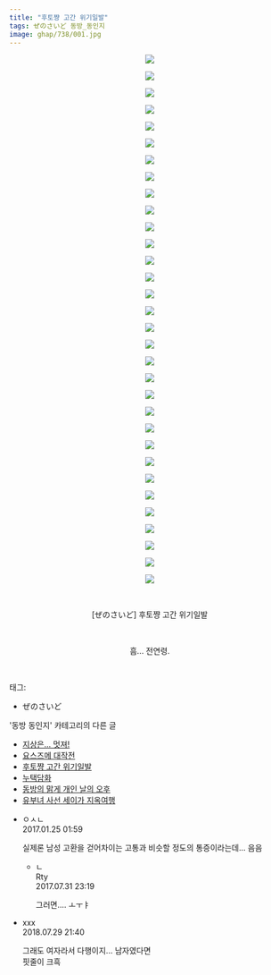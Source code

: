 ```yaml
---
title: "후토쨩 고간 위기일발"
tags: ぜのさいど 동방_동인지
image: ghap/738/001.jpg
---
```

<div class="article">
<p style="text-align: center; clear: none; float: none;"><img src="{{ site.nasurl }}/ghap/738/001.jpg"/></p>
<p style="text-align: center; clear: none; float: none;"><img src="{{ site.nasurl }}/ghap/738/002.png"/></p>
<p style="text-align: center; clear: none; float: none;"><img src="{{ site.nasurl }}/ghap/738/003.jpg"/></p>
<p style="text-align: center; clear: none; float: none;"><img src="{{ site.nasurl }}/ghap/738/004.jpg"/></p>
<p style="text-align: center; clear: none; float: none;"><img src="{{ site.nasurl }}/ghap/738/005.jpg"/></p>
<p style="text-align: center; clear: none; float: none;"><img src="{{ site.nasurl }}/ghap/738/006.jpg"/></p>
<p style="text-align: center; clear: none; float: none;"><img src="{{ site.nasurl }}/ghap/738/007.jpg"/></p>
<p style="text-align: center; clear: none; float: none;"><img src="{{ site.nasurl }}/ghap/738/008.jpg"/></p>
<p style="text-align: center; clear: none; float: none;"><img src="{{ site.nasurl }}/ghap/738/009.jpg"/></p>
<p style="text-align: center; clear: none; float: none;"><img src="{{ site.nasurl }}/ghap/738/010.jpg"/></p>
<p style="text-align: center; clear: none; float: none;"><img src="{{ site.nasurl }}/ghap/738/011.jpg"/></p>
<p style="text-align: center; clear: none; float: none;"><img src="{{ site.nasurl }}/ghap/738/012.jpg"/></p>
<p style="text-align: center; clear: none; float: none;"><img src="{{ site.nasurl }}/ghap/738/013.jpg"/></p>
<p style="text-align: center; clear: none; float: none;"><img src="{{ site.nasurl }}/ghap/738/014.jpg"/></p>
<p style="text-align: center; clear: none; float: none;"><img src="{{ site.nasurl }}/ghap/738/015.jpg"/></p>
<p style="text-align: center; clear: none; float: none;"><img src="{{ site.nasurl }}/ghap/738/016.jpg"/></p>
<p style="text-align: center; clear: none; float: none;"><img src="{{ site.nasurl }}/ghap/738/017.jpg"/></p>
<p style="text-align: center; clear: none; float: none;"><img src="{{ site.nasurl }}/ghap/738/018.jpg"/></p>
<p style="text-align: center; clear: none; float: none;"><img src="{{ site.nasurl }}/ghap/738/019.jpg"/></p>
<p style="text-align: center; clear: none; float: none;"><img src="{{ site.nasurl }}/ghap/738/020.jpg"/></p>
<p style="text-align: center; clear: none; float: none;"><img src="{{ site.nasurl }}/ghap/738/021.jpg"/></p>
<p style="text-align: center; clear: none; float: none;"><img src="{{ site.nasurl }}/ghap/738/022.jpg"/></p>
<p style="text-align: center; clear: none; float: none;"><img src="{{ site.nasurl }}/ghap/738/023.jpg"/></p>
<p style="text-align: center; clear: none; float: none;"><img src="{{ site.nasurl }}/ghap/738/024.jpg"/></p>
<p style="text-align: center; clear: none; float: none;"><img src="{{ site.nasurl }}/ghap/738/025.jpg"/></p>
<p style="text-align: center; clear: none; float: none;"><img src="{{ site.nasurl }}/ghap/738/026.jpg"/></p>
<p style="text-align: center; clear: none; float: none;"><img src="{{ site.nasurl }}/ghap/738/027.jpg"/></p>
<p style="text-align: center; clear: none; float: none;"><img src="{{ site.nasurl }}/ghap/738/028.jpg"/></p>
<p style="text-align: center; clear: none; float: none;"><img src="{{ site.nasurl }}/ghap/738/029.jpg"/></p>
<p style="text-align: center; clear: none; float: none;"><img src="{{ site.nasurl }}/ghap/738/030.jpg"/></p>
<p style="text-align: center; clear: none; float: none;"><img src="{{ site.nasurl }}/ghap/738/031.jpg"/></p>
<p style="text-align: center; clear: none; float: none;"><img src="{{ site.nasurl }}/ghap/738/032.jpg"/></p>
<p style="text-align: center; clear: none; float: none;"><br/></p>
<p style="text-align: center; clear: none; float: none;">[ぜのさいど] 후토쨩 고간 위기일발</p>
<p style="text-align: center; clear: none; float: none;"><br/></p>
<p style="text-align: center; clear: none; float: none;">흠... 전연령.</p>
<p><br/></p>
</div><div class="tagTrail">
<p>태그: </p>
<ul>
<li>ぜのさいど</li>
</ul>
</div><div class="another">
<p>'동방 동인지' 카테고리의 다른 글</p>
<ul>
<li><a href="/2016-07-07-ghap_740">지상은... 멋져!</a></li>
<li><a href="/2016-07-07-ghap_739">요스즈메 대작전</a></li>
<li><a href="/2016-07-07-ghap_738">후토쨩 고간 위기일발</a></li>
<li><a href="/2016-07-07-ghap_737">누택담화</a></li>
<li><a href="/2016-07-07-ghap_736">동방의 맑게 개인 날의 오후</a></li>
<li><a href="/2016-07-07-ghap_734">유부녀 사선 세이가 지옥여행</a></li>
</ul>
</div><div class="cb_module cb_fluid">
<div class="cb_wrt cb_profile">
<div class="comment">
<ul>
<li class="cb_thumb_off" id="comment14899474">
<div class="cb_comment_area">
<div class="cb_info_area">
<div class="cb_section">
<span class="cb_nick_name">ㅇㅅㄴ</span>
</div>
<div class="cb_section">
<span class="cb_date">2017.01.25 01:59 </span>
</div>
</div>
<div class="cb_dsc_comment">
<p class="cb_dsc">
											실제론 남성 고환을 걷어차이는 고통과 비슷할 정도의 통증이라는데... 음음
										</p>
</div>
<ul>
<li class="cb_thumb_off" id="comment15048629">
<span class="cb_bu_subnode">ㄴ</span>
<div class="cb_comment_area">
<div class="cb_info_area">
<div class="cb_section">
<span class="cb_nick_name">Rty</span>
</div>
<div class="cb_section">
<span class="cb_date">2017.07.31 23:19 </span>
</div>
</div>
<div class="cb_dsc_comment">
<p class="cb_dsc">
																그러면.... ㅗㅜㅑ
															</p>
</div>
</div>
</li>
</ul>
</div></li>
<li class="cb_thumb_off" id="comment15296493">
<div class="cb_comment_area">
<div class="cb_info_area">
<div class="cb_section">
<span class="cb_nick_name">xxx</span>
</div>
<div class="cb_section">
<span class="cb_date">2018.07.29 21:40 </span>
</div>
</div>
<div class="cb_dsc_comment">
<p class="cb_dsc">
											그래도 여자라서 다행이지... 남자였다면<br/>
핏줄이 크흑
										</p>
</div>
</div></li>
</ul>
</div>
</div><!-- commentList close -->
</div>